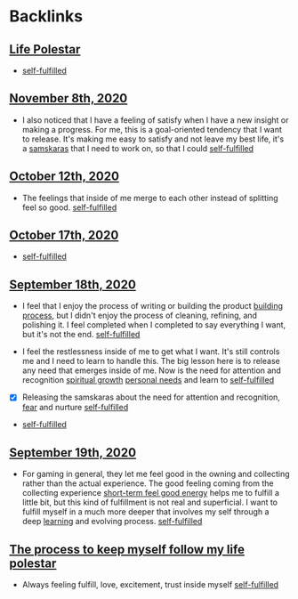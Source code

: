 
# Backlinks
## [Life Polestar](<Life Polestar.md>)
- [self-fulfilled](<self-fulfilled.md>)

## [November 8th, 2020](<November 8th, 2020.md>)
- I also noticed that I have a feeling of satisfy when I have a new insight or making a progress. For me, this is a goal-oriented tendency that I want to release. It's making me easy to satisfy and not leave my best life, it's a [samskaras](<samskaras.md>) that I need to work on, so that I could [self-fulfilled](<self-fulfilled.md>)

## [October 12th, 2020](<October 12th, 2020.md>)
- The feelings that inside of me merge to each other instead of splitting feel so good. [self-fulfilled](<self-fulfilled.md>)

## [October 17th, 2020](<October 17th, 2020.md>)
- [self-fulfilled](<self-fulfilled.md>)

## [September 18th, 2020](<September 18th, 2020.md>)
- I feel that I enjoy the process of writing or building the product [building process](<building process.md>), but I didn't enjoy the process of cleaning, refining, and polishing it. I feel completed when I completed to say everything I want, but it's not the end. [self-fulfilled](<self-fulfilled.md>)

- I feel the restlessness inside of me to get what I want. It's still controls me and I need to learn to handle this. The big lesson here is to release any need that emerges inside of me. Now is the need for attention and recognition [spiritual growth](<spiritual growth.md>) [personal needs](<personal needs.md>) and learn to [self-fulfilled](<self-fulfilled.md>)

- [x] Releasing the samskaras about the need for attention and recognition, [fear](<fear.md>) and nurture [self-fulfilled](<self-fulfilled.md>)

- [self-fulfilled](<self-fulfilled.md>)

## [September 19th, 2020](<September 19th, 2020.md>)
- For gaming in general, they let me feel good in the owning and collecting rather than the actual experience. The good feeling coming from the collecting experience [short-term feel good energy](<short-term feel good energy.md>) helps me to fulfill a little bit, but this kind of fulfillment is not real and superficial. I want to fulfill myself in a much more deeper that involves my self through a deep [learning](<learning.md>) and evolving process. [self-fulfilled](<self-fulfilled.md>)

## [The process to keep myself follow my life polestar](<The process to keep myself follow my life polestar.md>)
- Always feeling fulfill, love, excitement, trust inside myself [self-fulfilled](<self-fulfilled.md>)

